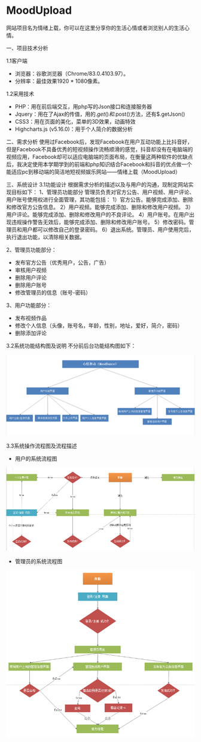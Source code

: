 # MoodUpload
网站项目名为情绪上载，你可以在这里分享你的生活心情或者浏览别人的生活心情。

一、项目技术分析

1.1客户端
-	浏览器：谷歌浏览器（Chrome/83.0.4103.97）。
-	分辨率：最佳效果1920 * 1080像素。

1.2采用技术
-	PHP：用在前后端交互，用php写的Json接口和连接服务器
-	Jquery：用在了Ajax的传值，用的$.get()和$.post()方法，还有$.getJson()
-	CSS3：用在页面的美化，菜单的3D效果，动画特效
-	Highcharts.js (v5.16.0)：用于个人简介的数据分析

二、需求分析
使用过Facebook后，发现Facebook在用户互动功能上比抖音好，但是Facebook不具备优秀的短视频操作流畅顺滑的感觉，抖音却没有在电脑端的视频应用，Facebook却可以适应电脑端的页面布局，在衡量这两种软件的优缺点后，我决定使用本学期学到的前端和php知识结合Facebook和抖音的优点做一个能适应pc到移动端的简洁地短视频娱乐网站——情绪上载（MoodUpload）

三、系统设计
3.1功能设计
根据需求分析的描述以及与用户的沟通，现制定网站实现目标如下：
1、管理员功能部分
管理员负责对官方公告、用户视频、用户评论、用户账号使用权进行全面管理，其功能包括：
1）官方公告。能够完成添加、删除和修改官方公告信息。
2）用户视频。能够完成添加、删除和修改用户视频。
3）用户评论。能够完成添加、删除和修改用户的不良评论。
4）用户账号。在用户出现违规操作警告无效后，能够完成添加、删除和修改用户账号。
5）修改密码。管理员和用户都可以修改自己的登录密码。
6）退出系统。管理员、用户使用完后，执行退出功能，以清除相关数据。

2、管理员功能部分：
-	发布官方公告（优秀用户，公告，广告）
-	审核用户视频
-	删除用户评论
-	删除用户账号
-	修改管理员的信息（账号-密码）


3、用户功能部分：
-	发布视频作品
-	修改个人信息（头像，账号名，年龄，性别，地址，爱好，简介，密码）
-	删除添加评论

3.2系统功能结构图及说明
不分前后台功能结构图如下：
<p align="center"><img src="./example/functionandstruction.png"></p>

3.3系统操作流程图及流程描述
- 用户的系统流程图
<p align="center"><img src="./example/user_processingstream.png"></p>

- 管理员的系统流程图
<p align="center"><img src="./example/admin_processingstream.png"></p>





